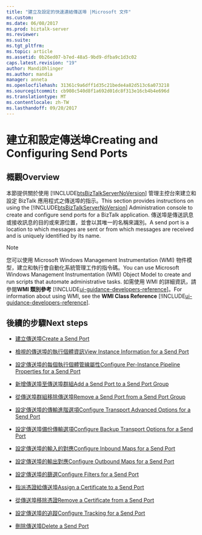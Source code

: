 ```yaml
---
title: "建立及設定的快速連結傳送埠 |Microsoft 文件"
ms.custom: 
ms.date: 06/08/2017
ms.prod: biztalk-server
ms.reviewer: 
ms.suite: 
ms.tgt_pltfrm: 
ms.topic: article
ms.assetid: 0b26ed07-b7ed-48a5-9bd9-dfba9c1d3c02
caps.latest.revision: "19"
author: MandiOhlinger
ms.author: mandia
manager: anneta
ms.openlocfilehash: 31361c9a6dff1d35c21bede4a82d513c6a073218
ms.sourcegitcommit: cb908c540d8f1a692d01dc8f313e16cb4b4e696d
ms.translationtype: MT
ms.contentlocale: zh-TW
ms.lasthandoff: 09/20/2017
---
```

# <a name="creating-and-configuring-send-ports"></a><span data-ttu-id="96910-102">建立和設定傳送埠</span><span class="sxs-lookup"><span data-stu-id="96910-102">Creating and Configuring Send Ports</span></span>

## <a name="overview"></a><span data-ttu-id="96910-103">概觀</span><span class="sxs-lookup"><span data-stu-id="96910-103">Overview</span></span>
<span data-ttu-id="96910-104">本節提供關於使用 [!INCLUDE[btsBizTalkServerNoVersion](../includes/btsbiztalkservernoversion-md.md)] 管理主控台來建立和設定 BizTalk 應用程式之傳送埠的指示。</span><span class="sxs-lookup"><span data-stu-id="96910-104">This section provides instructions on using the [!INCLUDE[btsBizTalkServerNoVersion](../includes/btsbiztalkservernoversion-md.md)] Administration console to create and configure send ports for a BizTalk application.</span></span> <span data-ttu-id="96910-105">傳送埠是傳送訊息或接收訊息的目的或來源位置，並會以其唯一的名稱來識別。</span><span class="sxs-lookup"><span data-stu-id="96910-105">A send port is a location to which messages are sent or from which messages are received and is uniquely identified by its name.</span></span>  
  
> [!NOTE]
>  <span data-ttu-id="96910-106">您可以使用 Microsoft Windows Management Instrumentation (WMI) 物件模型，建立和執行會自動化系統管理工作的指令碼。</span><span class="sxs-lookup"><span data-stu-id="96910-106">You can use Microsoft Windows Management Instrumentation (WMI) Object Model to create and run scripts that automate administrative tasks.</span></span> <span data-ttu-id="96910-107">如需使用 WMI 的詳細資訊，請參閱**WMI 類別參考** [!INCLUDE[ui-guidance-developers-reference](../includes/ui-guidance-developers-reference.md)]。</span><span class="sxs-lookup"><span data-stu-id="96910-107">For information about using WMI, see the **WMI Class Reference** [!INCLUDE[ui-guidance-developers-reference](../includes/ui-guidance-developers-reference.md)].</span></span>
  
## <a name="next-steps"></a><span data-ttu-id="96910-108">後續的步驟</span><span class="sxs-lookup"><span data-stu-id="96910-108">Next steps</span></span>
  
-   [<span data-ttu-id="96910-109">建立傳送埠</span><span class="sxs-lookup"><span data-stu-id="96910-109">Create a Send Port</span></span>](../core/how-to-create-a-send-port2.md)  
  
-   [<span data-ttu-id="96910-110">檢視的傳送埠的執行個體資訊</span><span class="sxs-lookup"><span data-stu-id="96910-110">View Instance Information for a Send Port</span></span>](../core/how-to-view-instance-information-for-a-send-port.md)  
  
-   [<span data-ttu-id="96910-111">設定傳送埠的每個執行個體管線屬性</span><span class="sxs-lookup"><span data-stu-id="96910-111">Configure Per-Instance Pipeline Properties for a Send Port</span></span>](../core/how-to-configure-per-instance-pipeline-properties-for-a-send-port.md)  
  
-   [<span data-ttu-id="96910-112">新增傳送埠至傳送埠群組</span><span class="sxs-lookup"><span data-stu-id="96910-112">Add a Send Port to a Send Port Group</span></span>](../core/how-to-add-a-send-port-to-a-send-port-group.md)  
  
-   [<span data-ttu-id="96910-113">從傳送埠群組移除傳送埠</span><span class="sxs-lookup"><span data-stu-id="96910-113">Remove a Send Port from a Send Port Group</span></span>](../core/how-to-remove-a-send-port-from-a-send-port-group.md)  
  
-   [<span data-ttu-id="96910-114">設定傳送埠的傳輸進階選項</span><span class="sxs-lookup"><span data-stu-id="96910-114">Configure Transport Advanced Options for a Send Port</span></span>](../core/how-to-configure-transport-advanced-options-for-a-send-port.md)  
  
-   [<span data-ttu-id="96910-115">設定傳送埠備份傳輸選項</span><span class="sxs-lookup"><span data-stu-id="96910-115">Configure Backup Transport Options for a Send Port</span></span>](../core/how-to-configure-backup-transport-options-for-a-send-port.md)  
  
-   [<span data-ttu-id="96910-116">設定傳送埠的輸入的對應</span><span class="sxs-lookup"><span data-stu-id="96910-116">Configure Inbound Maps for a Send Port</span></span>](../core/how-to-configure-inbound-maps-for-a-send-port.md)  
  
-   [<span data-ttu-id="96910-117">設定傳送埠的輸出對應</span><span class="sxs-lookup"><span data-stu-id="96910-117">Configure Outbound Maps for a Send Port</span></span>](../core/how-to-configure-outbound-maps-for-a-send-port.md)  
  
-   [<span data-ttu-id="96910-118">設定傳送埠的篩選</span><span class="sxs-lookup"><span data-stu-id="96910-118">Configure Filters for a Send Port</span></span>](../core/how-to-configure-filters-for-a-send-port.md)  
  
-   [<span data-ttu-id="96910-119">指派憑證給傳送埠</span><span class="sxs-lookup"><span data-stu-id="96910-119">Assign a Certificate to a Send Port</span></span>](../core/how-to-assign-a-certificate-to-a-send-port.md)  
  
-   [<span data-ttu-id="96910-120">從傳送埠移除憑證</span><span class="sxs-lookup"><span data-stu-id="96910-120">Remove a Certificate from a Send Port</span></span>](../core/how-to-remove-a-certificate-from-a-send-port.md)  
  
-   [<span data-ttu-id="96910-121">設定傳送埠的追蹤</span><span class="sxs-lookup"><span data-stu-id="96910-121">Configure Tracking for a Send Port</span></span>](../core/how-to-configure-tracking-for-a-send-port.md)  
  
-   [<span data-ttu-id="96910-122">刪除傳送埠</span><span class="sxs-lookup"><span data-stu-id="96910-122">Delete a Send Port</span></span>](../core/how-to-delete-a-send-port.md)